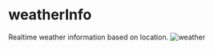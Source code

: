 
# weatherInfo

Realtime weather information based on location.
![weather](https://github.com/itsArpit24/weatherInfo/assets/96588980/f93f4ec3-4498-4800-92e1-6a586bb193ac)
